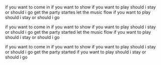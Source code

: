 
if you want to come in
if you want to show
if you want to play
should i stay or should i go
get the party startes
let the music flow
if you want to play
should i stay or should i go



if you want to come in
if you want to show
if you want to play
should i stay or should i go
get the party started
let the music flow
if you want to play
should i stay or should i go


if you want to come in
if you want to show
if you want to play
should i stay or should i go
get the party started 
if you want to play
should i stay or should i go









